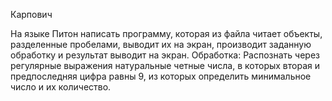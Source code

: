 Карпович

На языке Питон написать программу, которая из файла читает объекты, разделенные  пробелами, выводит их на экран, производит заданную обработку и результат выводит на экран. Обработка: Распознать через регулярные выражения натуральные четные числа, в которых вторая и предпоследняя цифра равны 9, из которых определить минимальное число и их количество.
